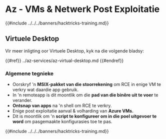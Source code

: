 # Az - VMs & Netwerk Post Exploitatie

{{#include ../../../banners/hacktricks-training.md}}

## Virtuele Desktop

Vir meer inligting oor Virtuele Desktop, kyk na die volgende bladsy:

{{#ref}}
../az-services/az-virtual-desktop.md
{{#endref}}

### Algemene tegnieke

- Oorskryf 'n **MSIX-pakket van die stoorrekening** om RCE in enige VM te verkry wat daardie app gebruik.
- In 'n remoteapp is dit moontlik om die **pad van die binêre uit te voer** te verander.
- **Ontsnap van apps** na 'n shell om RCE te verkry.
- Enige post exploitatie aanval & volharding van **Azure VMs.**
- Dit is moontlik om 'n **script te konfigureer om in die poel uitgevoer te word** om pasgemaakte konfigurasies toe te pas.

{{#include ../../../banners/hacktricks-training.md}}
